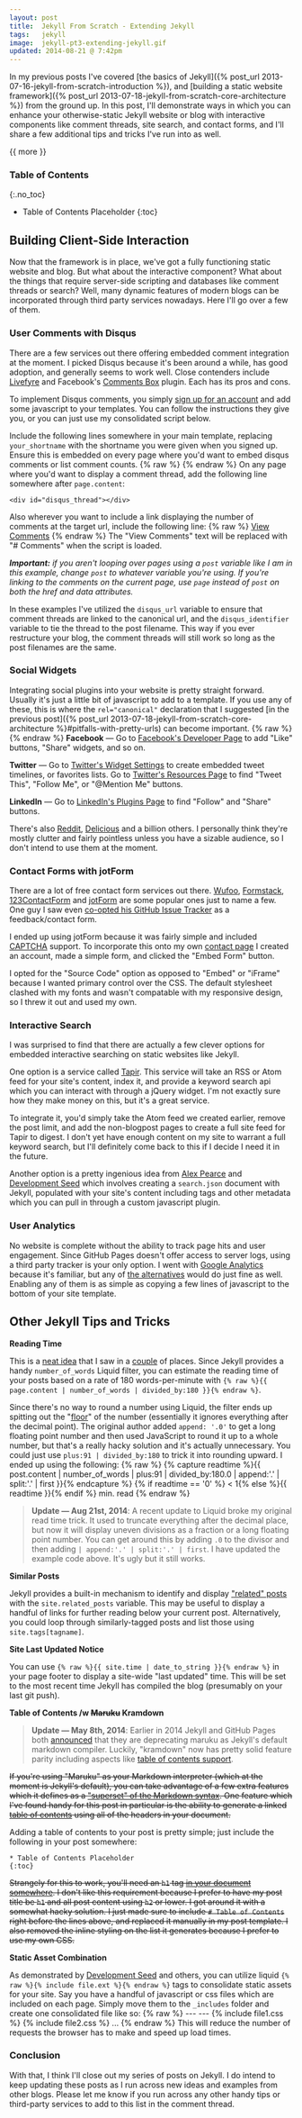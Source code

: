```yaml
---
layout: post
title:  Jekyll From Scratch - Extending Jekyll
tags:   jekyll
image:  jekyll-pt3-extending-jekyll.gif
updated: 2014-08-21 @ 7:42pm
---
```


In my previous posts I've covered [the basics of Jekyll]({% post_url 2013-07-16-jekyll-from-scratch-introduction %}), and [building a static website framework]({% post_url 2013-07-18-jekyll-from-scratch-core-architecture %}) from the ground up. In this post, I'll demonstrate ways in which you can enhance your otherwise-static Jekyll website or blog with interactive components like comment threads, site search, and contact forms, and I'll share a few additional tips and tricks I've run into as well.

{{ more }}

### Table of Contents
{:.no_toc}

* Table of Contents Placeholder
{:toc}

## Building Client-Side Interaction

Now that the framework is in place, we've got a fully functioning static website and blog. But what about the interactive component? What about the things that require server-side scripting and databases like comment threads or search? Well, many dynamic features of modern blogs can be incorporated through third party services nowadays. Here I'll go over a few of them.

### User Comments with Disqus

There are a few services out there offering embedded comment integration at the moment. I picked Disqus because it's been around a while, has good adoption, and generally seems to work well. Close contenders include [Livefyre](http://www.livefyre.com/comments/) and Facebook's [Comments Box](https://developers.facebook.com/docs/reference/plugins/comments/) plugin. Each has its pros and cons.

To implement Disqus comments, you simply [sign up for an account](https://disqus.com/admin/signup/) and add some javascript to your templates. You can follow the instructions they give you, or you can just use my consolidated script below.

Include the following lines somewhere in your main template, replacing `your_shortname` with the shortname you were given when you signed up. Ensure this is embedded on every page where you'd want to embed disqus comments or list comment counts.
{% raw %}
	<script type="text/javascript">
		var disqus_shortname  = 'your_shortname',
		    disqus_identifier = '{{ page.path | split:'/' | last | cgi_escape }}',
		    disqus_url        = '{{ site.url }}{{ page.url | uri_escape }}'
		;
		(function() {
			var load = function(src){
				var s = document.createElement('script'); s.type = 'text/javascript'; s.async = true; s.src = src;
				var e = document.getElementsByTagName('script')[0]; e.parentNode.insertBefore(s, e);
			};
			load('//' + disqus_shortname + '.disqus.com/count.js');
			if (document.getElementById('disqus_thread')) {
				load('//' + disqus_shortname + '.disqus.com/embed.js');
			}
		})();
	</script>
{% endraw %}
On any page where you'd want to display a comment thread, add the following line somewhere after `page.content`:

	<div id="disqus_thread"></div>

Also wherever you want to include a link displaying the number of comments at the target url, include the following line:
{% raw %}
	<a href="{{ post.url }}#disqus_thread" data-disqus-identifier="{{ post.path | split:'/' | last | cgi_escape }}">View Comments</a>
{% endraw %}
The "View Comments" text will be replaced with "# Comments" when the script is loaded.

_**Important:** if you aren't looping over pages using a `post` variable like I am in this example, change `post` to whatever variable you're using. If you're linking to the comments on the current page, use `page` instead of `post` on both the href and data attributes._

In these examples I've utilized the `disqus_url` variable to ensure that comment threads are linked to the canonical url, and the `disqus_identifier` variable to tie the thread to the post filename. This way if you ever restructure your blog, the comment threads will still work so long as the post filenames are the same.

### Social Widgets

Integrating social plugins into your website is pretty straight forward. Usually it's just a little bit of javascript to add to a template. If you use any of these, this is where the `rel="canonical"` declaration that I suggested [in the previous post]({% post_url 2013-07-18-jekyll-from-scratch-core-architecture %}#pitfalls-with-pretty-urls) can become important.
{% raw %}
	<script type="text/javascript">
	boomjinx
	</script>
{% endraw %}
**Facebook** — Go to [Facebook's Developer Page](https://developers.facebook.com/docs/plugins/) to add "Like" buttons, "Share" widgets, and so on.

**Twitter** — Go to [Twitter's Widget Settings](https://twitter.com/settings/widgets) to create embedded tweet timelines, or favorites lists. Go to [Twitter's Resources Page](https://twitter.com/about/resources/buttons) to find "Tweet This", "Follow Me", or "@Mention Me" buttons.

**LinkedIn** — Go to [LinkedIn's Plugins Page](https://developer.linkedin.com/plugins) to find "Follow" and "Share" buttons.

There's also [Reddit](http://www.reddit.com/buttons/), [Delicious](https://delicious.com/tools) and a billion others. I personally think they're mostly clutter and fairly pointless unless you have a sizable audience, so I don't intend to use them at the moment.

### Contact Forms with jotForm

There are a lot of free contact form services out there. [Wufoo](http://www.wufoo.com/), [Formstack](http://www.formstack.com/), [123ContactForm](http://www.123contactform.com/) and [jotForm](http://www.jotform.com/) are some popular ones just to name a few. One guy I saw even [co-opted his GitHub Issue Tracker](http://erjjones.github.io/blog/How-I-built-my-blog-in-one-day/) as a feedback/contact form.

I ended up using jotForm because it was fairly simple and included [CAPTCHA](http://en.wikipedia.org/wiki/CAPTCHA) support. To incorporate this onto my own [contact page](/contact/) I created an account, made a simple form, and clicked the "Embed Form" button.

I opted for the "Source Code" option as opposed to "Embed" or "iFrame" because I wanted primary control over the CSS. The default stylesheet clashed with my fonts and wasn't compatable with my responsive design, so I threw it out and used my own.

### Interactive Search

I was surprised to find that there are actually a few clever options for embedded interactive searching on static websites like Jekyll.

One option is a service called [Tapir](http://tapirgo.com/). This service will take an RSS or Atom feed for your site's content, index it, and provide a keyword search api which you can interact with through a jQuery widget. I'm not exactly sure how they make money on this, but it's a great service.

To integrate it, you'd simply take the Atom feed we created earlier, remove the post limit, and add the non-blogpost pages to create a full site feed for Tapir to digest. I don't yet have enough content on my site to warrant a full keyword search, but I'll definitely come back to this if I decide I need it in the future.

Another option is a pretty ingenious idea from [Alex Pearce](http://alexpearce.me/2012/04/simple-jekyll-searching/) and [Development Seed](http://developmentseed.org/blog/2011/09/09/jekyll-github-pages/) which involves creating a `search.json` document with Jekyll, populated with your site's content including tags and other metadata which you can pull in through a custom javascript plugin.

### User Analytics

No website is complete without the ability to track page hits and user engagement. Since GitHub Pages doesn't offer access to server logs, using a third party tracker is your only option. I went with [Google Analytics](http://www.google.com/analytics/) because it's familiar, but any of [the alternatives](https://iwantmyname.com/blog/2013/03/prefer-to-own-your-data-here-are-some-alternatives-to-google-analytics.html) would do just fine as well. Enabling any of them is as simple as copying a few lines of javascript to the bottom of your site template.

## Other Jekyll Tips and Tricks

**Reading Time**

This is a [neat idea](http://andytaylor.me/2013/04/07/reading-time/) that I saw in a [couple](http://sicanstudios.com/blog/) of places. Since Jekyll provides a handy `number_of_words` Liquid filter, you can estimate the reading time of your posts based on a rate of 180 words-per-minute with `{% raw %}{{ page.content | number_of_words | divided_by:180 }}{% endraw %}`.

Since there's no way to round a number using Liquid, the filter ends up spitting out the "[floor](http://en.wikipedia.org/wiki/Floor_and_ceiling_functions)" of the number (essentially it ignores everything after the decimal point). The original author added `append: '.0'` to get a long floating point number and then used JavaScript to round it up to a whole number, but that's a really hacky solution and it's actually unnecessary. You could just use `plus:91 | divided_by:180` to trick it into rounding upward. I ended up using the following:
{% raw %}
	{% capture readtime %}{{ post.content | number_of_words | plus:91 | divided_by:180.0 | append:'.' | split:'.' | first }}{% endcapture %}
	{% if readtime == '0' %} &lt; 1{% else %}{{ readtime }}{% endif %} min. read
{% endraw %}

> **Update — Aug 21st, 2014**:  A recent update to Liquid broke my original read time trick.  It used to truncate everything after the decimal place, but now it will display uneven divisions as a fraction or a long floating point number.  You can get around this by adding `.0` to the divisor and then adding `| append:'.' | split:'.' | first`.  I have updated the example code above.  It's ugly but it still works.

**Similar Posts**

Jekyll provides a built-in mechanism to identify and display ["related" posts](http://jekyllrb.com/docs/variables/#site_variables) with the `site.related_posts` variable. This may be useful to display a handful of links for further reading below your current post. Alternatively, you could loop through similarly-tagged posts and list those using `site.tags[tagname]`.

**Site Last Updated Notice**

You can use `{% raw %}{{ site.time | date_to_string }}{% endraw %}` in your page footer to display a site-wide "last updated" time. This will be set to the most recent time Jekyll has compiled the blog (presumably on your last git push).

**Table of Contents /w <strike>Maruku</strike> Kramdown**

> **Update — May 8th, 2014**:  Earlier in 2014 Jekyll and GitHub Pages both [announced](https://help.github.com/articles/migrating-your-pages-site-from-maruku) that they are deprecating maruku as Jekyll's default markdown compiler. Luckily, "kramdown" now has pretty solid feature parity including aspects like [table of contents support](http://kramdown.gettalong.org/converter/html.html#toc).

<strike><p>
If you're using "Maruku" as your Markdown interpreter (which at the moment is Jekyll's default), you can take advantage of a few extra features which it defines as a <a href="http://maruku.rubyforge.org/maruku.html">"superset" of the Markdown syntax</a>. One feature which I've found handy for this post in particular is the ability to generate a linked <a href="http://maruku.rubyforge.org/maruku.html#toc-generation">table of contents</a> using all of the headers in your document.
</p></strike>

Adding a table of contents to your post is pretty simple; just include the following in your post somewhere:

	* Table of Contents Placeholder
	{:toc}

<strike><p>
Strangely for this to work, you'll need an `h1` tag <a href="http://webiva.lighthouseapp.com/projects/38599/tickets/5-maruku-table-of-contents-not-generating-without-extra-h1-tag">in your document somewhere</a>. I don't like this requirement because I prefer to have my post title be `h1` and all post content using `h2` or lower. I got around it with a somewhat hacky solution. I just made sure to include `# Table of Contents` right before the lines above, and replaced it manually in my post template. I also removed the inline styling on the list it generates because I prefer to use my own CSS.
</p></strike>

**Static Asset Combination**

As demonstrated by [Development Seed](http://developmentseed.org/blog/2011/09/09/jekyll-github-pages/) and others, you can utilize liquid `{% raw %}{% include file.ext %}{% endraw %}` tags to consolidate static assets for your site. Say you have a handful of javascript or css files which are included on each page. Simply move them to the `_includes` folder and create one consolidated file like so:
{% raw %}
	---
	---
	{% include file1.css %}
	{% include file2.css %}
	...
{% endraw %}
This will reduce the number of requests the browser has to make and speed up load times.

### Conclusion

With that, I think I'll close out my series of posts on Jekyll. I do intend to keep updating these posts as I run across new ideas and examples from other blogs. Please let me know if you run across any other handy tips or third-party services to add to this list in the comment thread.
